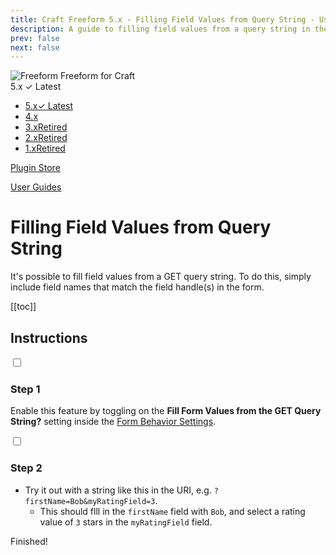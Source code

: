 ```yaml
---
title: Craft Freeform 5.x - Filling Field Values from Query String - User Guide
description: A guide to filling field values from a query string in the URI.
prev: false
next: false
---
```


<meta property="og:image" content="https://docs.solspace.com/extras/social/craft/freeform/freeform.png" />

<div id="pr-heading">
    <img src="https://docs.solspace.com/extras/icons/products/freeform-icon.png" alt="Freeform" class="pr-image">
    <span class="pr-name">Freeform</span>
    <span class="pr-category">for Craft</span>
    <div class="pr-v-wrapper">
        <div class="pr-v">
            <span class="pr-v-v">5.x</span>
            <span class="pr-v-type pr-latest">✓ Latest</span>
            <span class="pr-v-arrow arrow down"></span>
        </div>
        <ul class="pr-v-list">
            <li><a href="/craft/freeform/v5/">5.x<span class="pr-v-type pr-latest">✓ Latest</span></a></li>
            <li><a href="/craft/freeform/v4/">4.x</a></li>
            <li><a href="/craft/freeform/v3/">3.x<span class="pr-v-type pr-retired">Retired</span></a></li>
            <li><a href="/craft/freeform/v2/">2.x<span class="pr-v-type pr-retired">Retired</span></a></li>
            <li><a href="/craft/freeform/v1/">1.x<span class="pr-v-type pr-retired">Retired</span></a></li>
        </ul>
    </div>
    <div class="pr-buy">
        <a href="https://plugins.craftcms.com/freeform" class="button button-blue"><span class="external-url">Plugin Store</span></a>
    </div>
</div>

<span class="page-section"><a href="/craft/freeform/v5/guides/">User Guides</a></span>

# Filling Field Values from Query String

It's possible to fill field values from a GET query string. To do this, simply include field names that match the field handle(s) in the form.


[[toc]]


## Instructions

<div class="step">
<label for="step1"><input type="checkbox" class="step-check" id="step1">

### Step 1

</label>

Enable this feature by toggling on the **Fill Form Values from the GET Query String?** setting inside the [Form Behavior Settings](../configuration/settings/#form-behavior).

</div>

<div class="step">
<label for="step2"><input type="checkbox" class="step-check" id="step2">

### Step 2

</label>

- Try it out with a string like this in the URI, e.g. `?firstName=Bob&myRatingField=3`.
    - This should flll in the `firstName` field with `Bob`, and select a rating value of `3` stars in the `myRatingField` field.

</div>

<div class="step-finished">Finished!</div>
